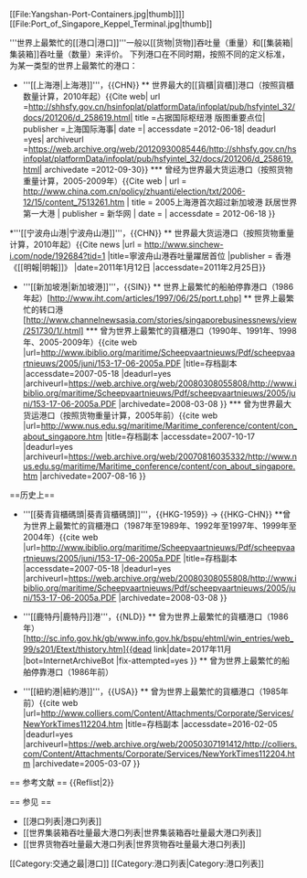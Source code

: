 [[File:Yangshan-Port-Containers.jpg|thumb]]]]
[[File:Port_of_Singapore_Keppel_Terminal.jpg|thumb]]

'''世界上最繁忙的[[港口|港口]]'''一般以[[货物|货物]]吞吐量（重量）和[[集装箱|集装箱]]吞吐量（数量）来评价。
下列港口在不同时期，按照不同的定义标准，为某一类型的世界上最繁忙的港口：

* '''[[上海港|上海港]]'''，{{CHN}}
** 世界最大的[[貨櫃|貨櫃]]港口（按照貨櫃数量计算，2010年起）<ref>{{Cite web| url =http://shhsfy.gov.cn/hsinfoplat/platformData/infoplat/pub/hsfyintel_32/docs/201206/d_258619.html| title =占据国际枢纽港 版图重要点位| publisher =上海国际海事| date =| accessdate =2012-06-18| deadurl =yes| archiveurl =https://web.archive.org/web/20120930085446/http://shhsfy.gov.cn/hsinfoplat/platformData/infoplat/pub/hsfyintel_32/docs/201206/d_258619.html| archivedate =2012-09-30}}</ref>
*** 曾经为世界最大货运港口（按照货物重量计算，2005-2009年）<ref>{{Cite web | url = http://www.china.com.cn/policy/zhuanti/election/txt/2006-12/15/content_7513261.htm | title = 2005上海港首次超过新加坡港 跃居世界第一大港 | publisher = 新华网 | date = | accessdate = 2012-06-18 }}</ref>

*'''[[宁波舟山港|宁波舟山港]]'''，{{CHN}}
** 世界最大货运港口（按照货物重量计算，2010年起）<ref>{{Cite news |url = http://www.sinchew-i.com/node/192684?tid=1 |title=寧波舟山港吞吐量躍居首位 |publisher = 香港《[[明報|明報]]》 |date=2011年1月12日 |accessdate=2011年2月25日}}</ref>

* '''[[新加坡港|新加坡港]]'''，{{SIN}}
** 世界上最繁忙的船舶停靠港口（1986年起）<ref>[http://www.iht.com/articles/1997/06/25/port.t.php]</ref>
** 世界上最繁忙的转口港<ref>[http://www.channelnewsasia.com/stories/singaporebusinessnews/view/251730/1/.html]</ref>
*** 曾为世界上最繁忙的貨櫃港口（1990年、1991年、1998年、2005-2009年）<ref>{{cite web |url=http://www.ibiblio.org/maritime/Scheepvaartnieuws/Pdf/scheepvaartnieuws/2005/juni/153-17-06-2005a.PDF |title=存档副本 |accessdate=2007-05-18 |deadurl=yes |archiveurl=https://web.archive.org/web/20080308055808/http://www.ibiblio.org/maritime/Scheepvaartnieuws/Pdf/scheepvaartnieuws/2005/juni/153-17-06-2005a.PDF |archivedate=2008-03-08 }}</ref>
*** 曾为世界最大货运港口（按照货物重量计算，2005年前）<ref>{{cite web |url=http://www.nus.edu.sg/maritime/Maritime_conference/content/con_about_singapore.htm |title=存档副本 |accessdate=2007-10-17 |deadurl=yes |archiveurl=https://web.archive.org/web/20070816035332/http://www.nus.edu.sg/maritime/Maritime_conference/content/con_about_singapore.htm |archivedate=2007-08-16 }}</ref>

==历史上==
* '''[[葵青貨櫃碼頭|葵青貨櫃碼頭]]'''，{{HKG-1959}} → {{HKG-CHN}}
**曾为世界上最繁忙的貨櫃港口（1987年至1989年、1992年至1997年、1999年至2004年）<ref>{{cite web |url=http://www.ibiblio.org/maritime/Scheepvaartnieuws/Pdf/scheepvaartnieuws/2005/juni/153-17-06-2005a.PDF |title=存档副本 |accessdate=2007-05-18 |deadurl=yes |archiveurl=https://web.archive.org/web/20080308055808/http://www.ibiblio.org/maritime/Scheepvaartnieuws/Pdf/scheepvaartnieuws/2005/juni/153-17-06-2005a.PDF |archivedate=2008-03-08 }}</ref>

* '''[[鹿特丹|鹿特丹]]港'''，{{NLD}}
** 曾为世界上最繁忙的貨櫃港口（1986年）<ref>[http://sc.info.gov.hk/gb/www.info.gov.hk/bspu/ehtml/win_entries/web_99/s201/Etext/thistory.htm]{{dead link|date=2017年11月 |bot=InternetArchiveBot |fix-attempted=yes }}</ref>
** 曾为世界上最繁忙的船舶停靠港口（1986年前）

* '''[[紐約港|紐約港]]'''，{{USA}}
** 曾为世界上最繁忙的貨櫃港口（1985年前）<ref>{{cite web |url=http://www.colliers.com/Content/Attachments/Corporate/Services/NewYorkTimes112204.htm |title=存档副本 |accessdate=2016-02-05 |deadurl=yes |archiveurl=https://web.archive.org/web/20050307191412/http://colliers.com/Content/Attachments/Corporate/Services/NewYorkTimes112204.htm |archivedate=2005-03-07 }}</ref>

== 参考文献 ==
{{Reflist|2}}

== 参见 ==
* [[港口列表|港口列表]]
* [[世界集装箱吞吐量最大港口列表|世界集装箱吞吐量最大港口列表]]
* [[世界货物吞吐量最大港口列表|世界货物吞吐量最大港口列表]]

[[Category:交通之最|港口]]
[[Category:港口列表|Category:港口列表]]